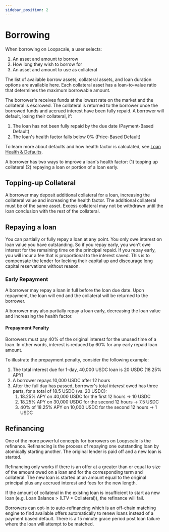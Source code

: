 ```yaml
---
sidebar_position: 2
---
```

# Borrowing
When borrowing on Loopscale, a user selects:
1. An asset and amount to borrow
2. How long they wish to borrow for
3. An asset and amount to use as collateral

The list of available borrow assets, collateral assets, and loan duration options are available here. Each collateral asset has a loan-to-value ratio that determines the maximum borrowable amount.

The borrower's receives funds at the lowest rate on the market and the collateral is escrowed. The collateral is returned to the borrower once the borrowed funds and accrued interest have been fully repaid. A borrower will default, losing their collateral, if:
1. The loan has not been fully repaid by the due date (Payment-Based Default)
2. The loan's health factor falls below 0% (Price-Based Default)

To learn more about defaults and how health factor is calculated, see [Loan Health & Defaults](health-factor-and-defaults.md).

A borrower has two ways to improve a loan's health factor: (1) topping up collateral (2) repaying a loan or portion of a loan early. 

## Topping-up Collateral
A borrower may deposit additional collateral for a loan, increasing the collateral value and increasing the health factor. The additional collateral must be of the same asset. Excess collateral may not be withdrawn until the loan conclusion with the rest of the collateral.

## Repaying a loan
You can partially or fully repay a loan at any point. You only owe interest on loan value you have outstanding. So if you repay early, you won’t owe interest for the remaining time on the principal repaid. If you repay early, you will incur a fee that is proportional to the interest saved. This is to compensate the lender for locking their capital up and discourage long capital reservations without reason.

### Early Repayment
A borrower may repay a loan in full before the loan due date. Upon repayment, the loan will end and the collateral will be returned to the borrower. 

A borrower may also partially repay a loan early, decreasing the loan value and increasing the health factor. 

#### Prepayment Penalty
Borrowers must pay 40% of the original interest for the unused time of a loan. In other words, interest is reduced by 60% for any early repaid loan amount.

To illustrate the prepayment penalty, consider the following example:
1. The total interest due for 1-day, 40,000 USDC loan is 20 USDC (18.25% APY)
2. A borrower repays 10,000 USDC after 12 hours
3. After the full day has passed, borrower's total *interest* owed has three parts, for a total of 18.5 USDC (vs. 20 USDC):
    1. 18.25% APY on 40,000 USDC for the first 12 hours -> 10 USDC
    2. 18.25% APY on 30,000 USDC for the second 12 hours -> 7.5 USDC
    3. 40% of 18.25% APY on 10,000 USDC for the second 12 hours -> 1 USDC

## Refinancing
One of the more powerful concepts for borrowers on Loopscale is the refinance. Refinancing is the process of repaying one outstanding loan by atomically starting another. The original lender is paid off and a new loan is started. 

<!--[Diagram: Existing loan, new cash coming off the book and going to the lender, loan getting transferred to a new lender]-->

Refinancing only works if there is an offer at a greater than or equal to size of the amount owed on a loan and for the corresponding term and collateral. The new loan is started at an amount equal to the original principal plus any accrued interest and fees for the new length. 

If the amount of collateral in the existing loan is insufficient to start aa new loan (e.g. Loan Balance > (LTV * Collateral)), the refinance will fail.

Borrowers can opt-in to auto-refinancing which is an off-chain matching engine to find available offers automatically to renew loans instead of a payment based default. There is a 15 minute grace period post loan failure where the loan will attempt to be matched.